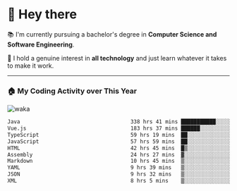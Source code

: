 # 🤖 Hey there

📚 I'm currently pursuing a bachelor's degree in **Computer Science and Software Engineering**.

🚀 I hold a genuine interest in **all technology** and just learn whatever it takes to make it work. 

---

### 🏠 My Coding Activity over This Year

![waka](https://wakatime.com/share/@9e458da8-a03c-4213-8e4b-1218d92d8f20/fb6cf146-3e76-4c0e-b99c-52117daccc34.svg)

<!--START_SECTION:waka-->

```txt
Java                                   338 hrs 41 mins ███████████░░░░░░░░░░░░░░   44.00 %
Vue.js                                 183 hrs 37 mins ██████░░░░░░░░░░░░░░░░░░░   23.85 %
TypeScript                             59 hrs 19 mins  ██░░░░░░░░░░░░░░░░░░░░░░░   07.71 %
JavaScript                             57 hrs 59 mins  ██░░░░░░░░░░░░░░░░░░░░░░░   07.53 %
HTML                                   42 hrs 45 mins  █▒░░░░░░░░░░░░░░░░░░░░░░░   05.55 %
Assembly                               24 hrs 27 mins  ▓░░░░░░░░░░░░░░░░░░░░░░░░   03.18 %
Markdown                               10 hrs 45 mins  ▒░░░░░░░░░░░░░░░░░░░░░░░░   01.40 %
YAML                                   9 hrs 39 mins   ▒░░░░░░░░░░░░░░░░░░░░░░░░   01.26 %
JSON                                   9 hrs 32 mins   ▒░░░░░░░░░░░░░░░░░░░░░░░░   01.24 %
XML                                    8 hrs 5 mins    ▒░░░░░░░░░░░░░░░░░░░░░░░░   01.05 %
```

<!--END_SECTION:waka-->